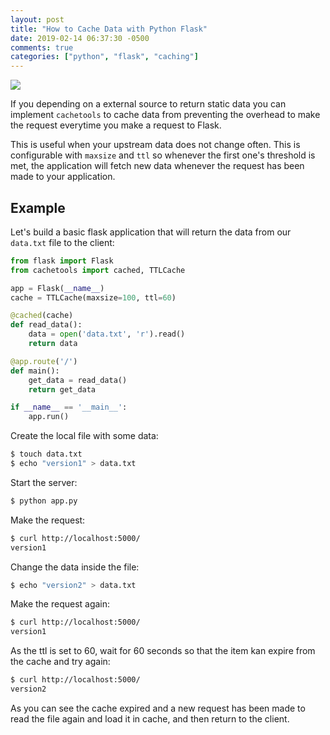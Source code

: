 ```yaml
---
layout: post
title: "How to Cache Data with Python Flask"
date: 2019-02-14 06:37:30 -0500
comments: true
categories: ["python", "flask", "caching"]
---
```


![](https://user-images.githubusercontent.com/567298/52816968-216f6480-30ab-11e9-9d19-6418ba51563b.png)

If you depending on a external source to return static data you can implement `cachetools` to cache data from preventing the overhead to make the request everytime you make a request to Flask.

This is useful when your upstream data does not change often. This is configurable with `maxsize` and `ttl` so whenever the first one's threshold is met, the application will fetch new data whenever the request has been made to your application.

## Example

Let's build a basic flask application that will return the data from our `data.txt` file to the client:

```python
from flask import Flask
from cachetools import cached, TTLCache

app = Flask(__name__)
cache = TTLCache(maxsize=100, ttl=60)

@cached(cache)
def read_data():
    data = open('data.txt', 'r').read()
    return data

@app.route('/')
def main():
    get_data = read_data()
    return get_data

if __name__ == '__main__':
    app.run()
```

Create the local file with some data:

```bash
$ touch data.txt
$ echo "version1" > data.txt
```

Start the server:

```bash
$ python app.py
```

Make the request:

```bash
$ curl http://localhost:5000/
version1
```

Change the data inside the file:

```bash
$ echo "version2" > data.txt
```

Make the request again:

```bash
$ curl http://localhost:5000/
version1
```

As the ttl is set to 60, wait for 60 seconds so that the item kan expire from the cache and try again:

```bash
$ curl http://localhost:5000/
version2
```

As you can see the cache expired and a new request has been made to read the file again and load it in cache, and then return to the client. 
